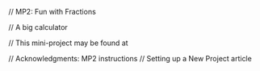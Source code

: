 // MP2: Fun with Fractions

// A big calculator

// This mini-project may be found at 

// Acknowledgments: MP2 instructions
//                  Setting up a New Project article
